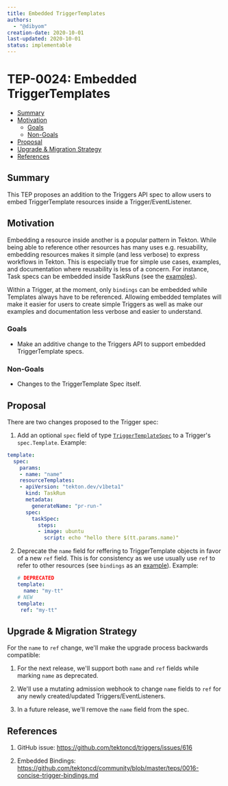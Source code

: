 ```yaml
---
title: Embedded TriggerTemplates
authors:
  - "@dibyom"
creation-date: 2020-10-01
last-updated: 2020-10-01
status: implementable
---
```


# TEP-0024: Embedded TriggerTemplates

<!-- toc -->
- [Summary](#summary)
- [Motivation](#motivation)
  - [Goals](#goals)
  - [Non-Goals](#non-goals)
- [Proposal](#proposal)
- [Upgrade &amp; Migration Strategy](#upgrade--migration-strategy)
- [References](#references)
<!-- /toc -->

## Summary

This TEP proposes an addition to the Triggers API spec to allow users to embed
TriggerTemplate resources inside a Trigger/EventListener.


## Motivation

Embedding a resource inside another is a popular pattern in Tekton. While being
able to reference other resources has many uses e.g. resuability, embedding
resources makes it simple (and less verbose) to express workflows in Tekton.
This is especially true for simple use cases, examples, and documentation where
reusability is less of a concern. For instance, Task specs can be embedded
inside TaskRuns (see the
[examples](https://github.com/tektoncd/pipeline/tree/master/examples/v1beta1/taskruns)).

Within a Trigger, at the moment, only `bindings` can be embedded while Templates
always have to be referenced. Allowing embedded templates will make it easier
for users to create simple Triggers as well as make our examples and
documentation less verbose and easier to understand.

### Goals

* Make an additive change to the Triggers API to support embedded
  TriggerTemplate specs.

### Non-Goals

* Changes to the TriggerTemplate Spec itself.

## Proposal

There are two changes proposed to the Trigger spec:

1. Add an optional `spec` field of type
   [`TriggerTemplateSpec`](https://godoc.org/github.com/tektoncd/triggers/pkg/apis/triggers/v1alpha1#TriggerTemplateSpec)
   to a Trigger's `spec.Template`. Example: 
  ```yaml
  template:
    spec: 
      params:
      - name: "name"
      resourceTemplates:
      - apiVersion: "tekton.dev/v1beta1"
        kind: TaskRun
        metadata:
          generateName: "pr-run-"
        spec:
          taskSpec:
            steps:
            - image: ubuntu
              script: echo "hello there $(tt.params.name)"
  ```

2. Deprecate the `name` field for reffering to TriggerTemplate objects in favor
   of a new `ref` field. This is for consistency as we use usually use `ref` to
   refer to other resources (see `bindings` as an
   [example](https://github.com/tektoncd/community/blob/master/teps/0016-concise-trigger-bindings.md#proposal)).
   Example:
   ```yaml
   # DEPRECATED
   template:
     name: "my-tt"
   # NEW
   template:
    ref: "my-tt"
   ```

## Upgrade & Migration Strategy 

For the `name` to `ref` change, we'll make the upgrade process backwards
compatible:

1. For the next release, we'll support both `name` and `ref` fields while
   marking `name` as deprecated.

1. We'll use a mutating admission webhook to change `name` fields to `ref` for
   any newly created/updated Triggers/EventListeners.

1. In a future release, we'll remove the `name` field from the spec.

## References 

1. GitHub issue: https://github.com/tektoncd/triggers/issues/616

1. Embedded Bindings: https://github.com/tektoncd/community/blob/master/teps/0016-concise-trigger-bindings.md
